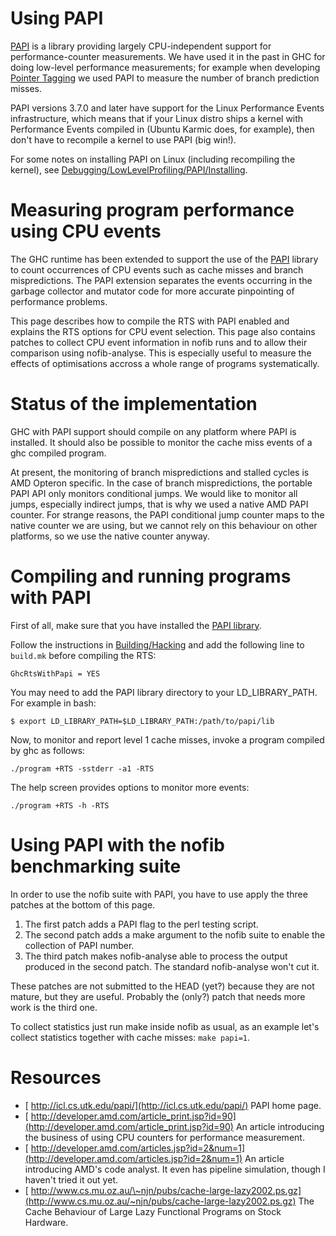 # Using PAPI

[ PAPI](http://icl.cs.utk.edu/papi/) is a library providing largely CPU-independent support for performance-counter measurements.  We have used it in the past in GHC for doing low-level performance measurements; for example when developing [Pointer Tagging](commentary/rts/haskell-execution/pointer-tagging) we used PAPI to measure the number of branch prediction misses.


PAPI versions 3.7.0 and later have support for the Linux Performance Events infrastructure, which means that if your Linux distro ships a kernel with Performance Events compiled in (Ubuntu Karmic does, for example), then don't have to recompile a kernel to use PAPI (big win!).


For some notes on installing PAPI on Linux (including recompiling the kernel), see [Debugging/LowLevelProfiling/PAPI/Installing](debugging/low-level-profiling/papi/installing).

# Measuring program performance using CPU events


The GHC runtime has been extended to support the use of the [ PAPI](http://icl.cs.utk.edu/papi/) library to count occurrences of CPU events such as cache misses and branch mispredictions. The PAPI extension separates the events occurring in the garbage collector and mutator code for more accurate pinpointing of performance problems.


This page describes how to compile the RTS with PAPI enabled and explains the RTS options for CPU event selection. This page also contains patches to collect CPU event information in nofib runs and to allow their comparison using nofib-analyse. This is especially useful to measure the effects of optimisations accross a whole range of programs systematically.

# Status of the implementation


GHC with PAPI support should compile on any platform where PAPI is installed. It should also be possible to monitor the cache miss events of a ghc compiled program.


At present, the monitoring of branch mispredictions and stalled cycles is AMD Opteron specific. In the case of branch mispredictions, the portable PAPI API only monitors conditional jumps. We would like to monitor all jumps, especially indirect jumps, that is why we used a native AMD PAPI counter. For strange reasons, the PAPI conditional jump counter maps to the native counter we are using, but we cannot rely on this behaviour on other platforms, so we use the native counter anyway.

# Compiling and running programs with PAPI


First of all, make sure that you have installed the [ PAPI library](http://icl.cs.utk.edu/papi/).


Follow the instructions in [Building/Hacking](building/hacking) and add the following line to `build.mk` before compiling the RTS:

```wiki
GhcRtsWithPapi = YES
```


You may need to add the PAPI library directory to your LD_LIBRARY_PATH. For example in bash:

```wiki
$ export LD_LIBRARY_PATH=$LD_LIBRARY_PATH:/path/to/papi/lib
```


Now, to monitor and report level 1 cache misses, invoke a program compiled by ghc as follows:

```wiki
./program +RTS -sstderr -a1 -RTS
```


The help screen provides options to monitor more events:

```wiki
./program +RTS -h -RTS
```

# Using PAPI with the nofib benchmarking suite


In order to use the nofib suite with PAPI, you have to use apply the three patches at the bottom of this page.

1. The first patch adds a PAPI flag to the perl testing script.
1. The second patch adds a make argument to the nofib suite to enable the collection of PAPI number.
1. The third patch makes nofib-analyse able to process the output produced in the second patch. The standard nofib-analyse won't cut it.


These patches are not submitted to the HEAD (yet?) because they are not mature, but they are useful. Probably the (only?) patch that needs more work is the third one.


To collect statistics just run make inside nofib as usual, as an example let's collect statistics together with cache misses: `make papi=1`.

# Resources

- [ http://icl.cs.utk.edu/papi/](http://icl.cs.utk.edu/papi/) PAPI home page.
- [ http://developer.amd.com/article_print.jsp?id=90](http://developer.amd.com/article_print.jsp?id=90) An article introducing the business of using CPU counters for performance measurement.
- [ http://developer.amd.com/articles.jsp?id=2&num=1](http://developer.amd.com/articles.jsp?id=2&num=1) An article introducing AMD's code analyst. It even has pipeline simulation, though I haven't tried it out yet.
- [ http://www.cs.mu.oz.au/\~njn/pubs/cache-large-lazy2002.ps.gz](http://www.cs.mu.oz.au/~njn/pubs/cache-large-lazy2002.ps.gz) The Cache Behaviour of Large Lazy Functional Programs on Stock Hardware.

